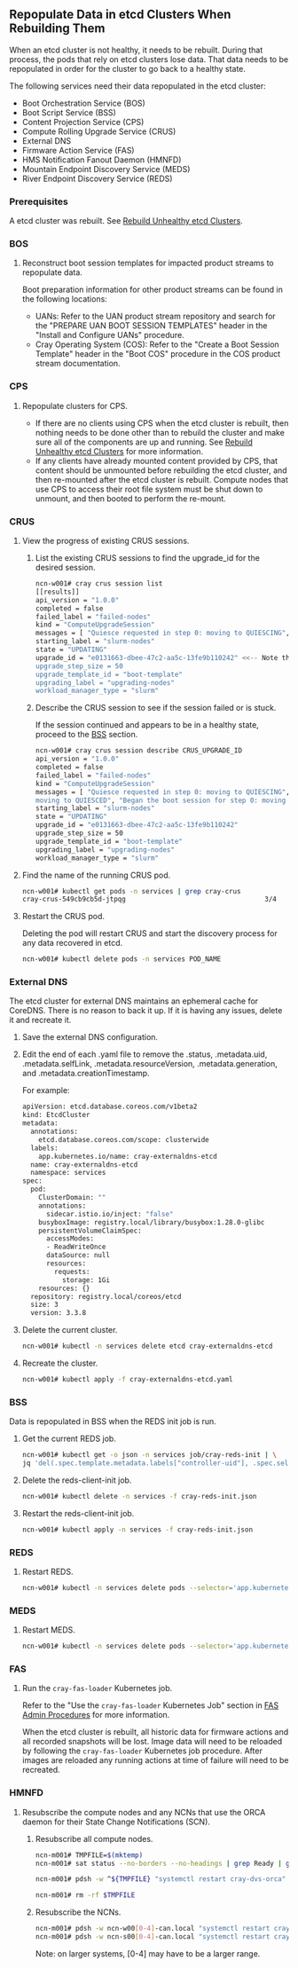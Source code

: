 ## Repopulate Data in etcd Clusters When Rebuilding Them

When an etcd cluster is not healthy, it needs to be rebuilt. During that process, the pods that rely on etcd clusters lose data. That data needs to be repopulated in order for the cluster to go back to a healthy state.

The following services need their data repopulated in the etcd cluster:

-   Boot Orchestration Service \(BOS\)
-   Boot Script Service \(BSS\)
-   Content Projection Service \(CPS\)
-   Compute Rolling Upgrade Service \(CRUS\)
-   External DNS
-   Firmware Action Service \(FAS\)
-   HMS Notification Fanout Daemon \(HMNFD\)
-   Mountain Endpoint Discovery Service \(MEDS\)
-   River Endpoint Discovery Service \(REDS\)

### Prerequisites

A etcd cluster was rebuilt. See [Rebuild Unhealthy etcd Clusters](Rebuild_Unhealthy_etcd_Clusters.md).


### BOS

1.  Reconstruct boot session templates for impacted product streams to repopulate data.

    Boot preparation information for other product streams can be found in the following locations:

    -   UANs: Refer to the UAN product stream repository and search for the "PREPARE UAN BOOT SESSION TEMPLATES" header in the "Install and Configure UANs" procedure.
    -   Cray Operating System \(COS\): Refer to the "Create a Boot Session Template" header in the "Boot COS" procedure in the COS product stream documentation.


### CPS

1.  Repopulate clusters for CPS.

    -   If there are no clients using CPS when the etcd cluster is rebuilt, then nothing needs to be done other than to rebuild the cluster and make sure all of the components are up and running. See [Rebuild Unhealthy etcd Clusters](Rebuild_Unhealthy_etcd_Clusters.md) for more information.
    -   If any clients have already mounted content provided by CPS, that content should be unmounted before rebuilding the etcd cluster, and then re-mounted after the etcd cluster is rebuilt. Compute nodes that use CPS to access their root file system must be shut down to unmount, and then booted to perform the re-mount.


### CRUS

1.  View the progress of existing CRUS sessions.

    1.  List the existing CRUS sessions to find the upgrade\_id for the desired session.

        ```bash
        ncn-w001# cray crus session list
        [[results]]
        api_version = "1.0.0"
        completed = false
        failed_label = "failed-nodes"
        kind = "ComputeUpgradeSession"
        messages = [ "Quiesce requested in step 0: moving to QUIESCING", "All nodes quiesced in step 0: moving to QUIESCED", "Began the boot session for step 0: moving to BOOTING",]
        starting_label = "slurm-nodes"
        state = "UPDATING"
        upgrade_id = "e0131663-dbee-47c2-aa5c-13fe9b110242" <<-- Note this value
        upgrade_step_size = 50
        upgrade_template_id = "boot-template"
        upgrading_label = "upgrading-nodes"
        workload_manager_type = "slurm"
        ```

    2.  Describe the CRUS session to see if the session failed or is stuck.

        If the session continued and appears to be in a healthy state, proceed to the [BSS](#bss) section.

        ```bash
        ncn-w001# cray crus session describe CRUS_UPGRADE_ID
        api_version = "1.0.0"
        completed = false
        failed_label = "failed-nodes"
        kind = "ComputeUpgradeSession"
        messages = [ "Quiesce requested in step 0: moving to QUIESCING", "All nodes quiesced in step 0:
        moving to QUIESCED", "Began the boot session for step 0: moving to BOOTING",]
        starting_label = "slurm-nodes"
        state = "UPDATING"
        upgrade_id = "e0131663-dbee-47c2-aa5c-13fe9b110242"
        upgrade_step_size = 50
        upgrade_template_id = "boot-template"
        upgrading_label = "upgrading-nodes"
        workload_manager_type = "slurm"
        ```

2.  Find the name of the running CRUS pod.

    ```bash
    ncn-w001# kubectl get pods -n services | grep cray-crus
    cray-crus-549cb9cb5d-jtpqg                                   3/4     Running   528        25h
    ```

3.  Restart the CRUS pod.

    Deleting the pod will restart CRUS and start the discovery process for any data recovered in etcd.

    ```bash
    ncn-w001# kubectl delete pods -n services POD_NAME
    ```


### External DNS

The etcd cluster for external DNS maintains an ephemeral cache for CoreDNS. There is no reason to back it up. If it is having any issues, delete it and recreate it.

1.  Save the external DNS configuration.

2.  Edit the end of each .yaml file to remove the .status, .metadata.uid, .metadata.selfLink, .metadata.resourceVersion, .metadata.generation, and .metadata.creationTimestamp.

    For example:

    ```bash
    apiVersion: etcd.database.coreos.com/v1beta2
    kind: EtcdCluster
    metadata:
      annotations:
        etcd.database.coreos.com/scope: clusterwide
      labels:
        app.kubernetes.io/name: cray-externaldns-etcd
      name: cray-externaldns-etcd
      namespace: services
    spec:
      pod:
        ClusterDomain: ""
        annotations:
          sidecar.istio.io/inject: "false"
        busyboxImage: registry.local/library/busybox:1.28.0-glibc
        persistentVolumeClaimSpec:
          accessModes:
          - ReadWriteOnce
          dataSource: null
          resources:
            requests:
              storage: 1Gi
        resources: {}
      repository: registry.local/coreos/etcd
      size: 3
      version: 3.3.8
    ```

3.  Delete the current cluster.

    ```bash
    ncn-w001# kubectl -n services delete etcd cray-externaldns-etcd
    ```

4.  Recreate the cluster.

    ```bash
    ncn-w001# kubectl apply -f cray-externaldns-etcd.yaml
    ```


<a name="bss"></a>

### BSS

Data is repopulated in BSS when the REDS init job is run.

1.  Get the current REDS job.

    ```bash
    ncn-w001# kubectl get -o json -n services job/cray-reds-init | \
    jq 'del(.spec.template.metadata.labels["controller-uid"], .spec.selector)' > cray-reds-init.json
    ```

2. Delete the reds-client-init job.

    ```bash
    ncn-w001# kubectl delete -n services -f cray-reds-init.json
    ```

3.  Restart the reds-client-init job.

    ```bash
    ncn-w001# kubectl apply -n services -f cray-reds-init.json
    ```

### REDS

1.  Restart REDS.

    ```bash
    ncn-w001# kubectl -n services delete pods --selector='app.kubernetes.io/name=cray-reds'
    ```


### MEDS

1.  Restart MEDS.

    ```bash
    ncn-w001# kubectl -n services delete pods --selector='app.kubernetes.io/name=cray-meds'
    ```

### FAS

1.  Run the `cray-fas-loader` Kubernetes job.

    Refer to the "Use the `cray-fas-loader` Kubernetes Job" section in [FAS Admin Procedures](../firmware/FAS_Admin_Procedures.md) for more information.

    When the etcd cluster is rebuilt, all historic data for firmware actions and all recorded snapshots will be lost. Image data will need to be reloaded by following the `cray-fas-loader` Kubernetes job procedure. After images are reloaded any running actions at time of failure will need to be recreated.


### HMNFD

1.  Resubscribe the compute nodes and any NCNs that use the ORCA daemon for their State Change Notifications \(SCN\).

    1.  Resubscribe all compute nodes.

        ```bash
        ncn-m001# TMPFILE=$(mktemp)
        ncn-m001# sat status --no-borders --no-headings | grep Ready | grep Compute | awk '{printf("nid%06d-nmn\n",$3);}' > $TMPFILE

        ncn-m001# pdsh -w ^${TMPFILE} "systemctl restart cray-dvs-orca"

        ncn-m001# rm -rf $TMPFILE
        ```

    2.  Resubscribe the NCNs.

        ```bash
        ncn-m001# pdsh -w ncn-w00[0-4]-can.local "systemctl restart cray-dvs-orca"
        ncn-m001# pdsh -w ncn-s00[0-4]-can.local "systemctl restart cray-dvs-orca"
        ```

        Note: on larger systems, [0-4] may have to be a larger range.



